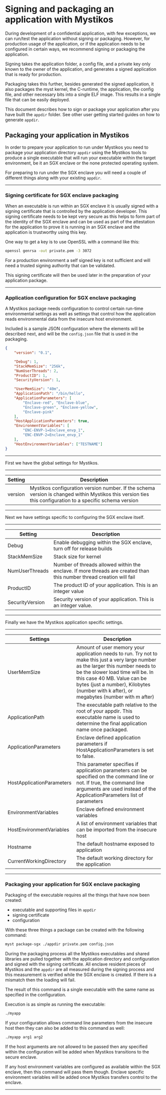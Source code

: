 # Signing and packaging an application with Mystikos

During development of a confidential application, with few exceptions,
we can run/test the application without signing or packaging. However,
for production usage of the application, or if the application needs to
be configured in certain ways, we recommend signing or packaging the
application.

Signing takes the application folder, a config file, and a private key
only known to the owner of the application, and generates a signed
application that is ready for production.

Packaging takes this further, besides generated the signed application,
it also packages the myst kernel, the C-runtime, the application,
the config file, and other necessary bits into a single ELF image.
This results in a single file that can be easily deployed.

This document describes how to sign or package your application after you
have built the `appdir` folder. See other user getting started guides on
how to generate `appdir`.


## Packaging your application in Mystikos

In order to prepare your application to run under Mystikos you need to package your application directory `appdir` using the Mystikos tools to produce a single executable that will run your executable within the target environment, be it an SGX enclave or the none protected operating system.

For preparing to run under the SGX enclave you will need a couple of different things along with your existing `appdir`.

---

### Signing certificate for SGX enclave packaging

When an executable is run within an SGX enclave it is usually signed with a signing certificate that is controlled by the application developer. This signing certificate needs to be kept very secure as this helps to form part of the identity of the SGX enclave and can be used as part of the attestation for the application to prove it is running in an SGX enclave and the application is trustworthy using this key.

One way to get a key is to use OpenSSL with a command like this:

```bash
openssl genrsa -out private.pem -3 3072
```

For a production environment a self signed key is not sufficient and will need a trusted signing authority that can be validated.

This signing certificate will then be used later in the preparation of your application package.

---

### Application configuration for SGX enclave packaging

A Mystikos package needs configuration to control certain run-time environmental settings as well as settings that control how the application reads environmental data from the insecure host environment.

Included is a sample JSON configuration where the elements will be described next, and will be the `config.json` file that is used in the packaging.

```json
{
    "version": "0.1",

    "Debug": 1,
    "StackMemSize": "256k",
    "NumUserThreads": 2,
    "ProductID": 1,
    "SecurityVersion": 1,

    "UserMemSize": "40m",
    "ApplicationPath": "/bin/hello",
    "ApplicationParameters": [
        "Enclave-red", "Enclave-blue",
        "Enclave-green", "Enclave-yellow",
        "Enclave-pink"
    ],
    "HostApplicationParameters": true,
    "EnvironmentVariables": [
        "ENC-ENVP-1=Enclave_envp_1",
        "ENC-ENVP-2=Enclave_envp_1"
    ],
    "HostEnvironmentVariables": ["TESTNAME"]
}
```

---

First we have the global settings for Mystikos.

---

Setting | Description
-|-
version | Mystikos configuration version number. If the schema version is changed within Mystikos this version ties this configuration to a specific schema version

---

Next we have settings specific to configuring the SGX enclave itself.

---

Setting | Description
-|-
Debug | Enable debugging within the SGX enclave, turn off for release builds
StackMemSize | Stack size for kernel
NumUserThreads | Number of threads allowed within the enclave. If more threads are created than this number thread creation will fail
ProductID | The product ID of your application. This is an integer value
SecurityVersion | Security version of your application. This is an integer value.

---

Finally we have the Mystikos application specific settings.

---

Settings | Description
-|-
UserMemSize | Amount of user memory your application needs to run. Try not to make this just a very large number as the larger this number needs to be the slower load time will be. In this case 40 MB. Value can be bytes (just a number), Kilobytes (number with k after), or megabytes (number with m after)
ApplicationPath | The executable path relative to the root of your appdir. This executable name is used to determine the final application name once packaged.
ApplicationParameters | Enclave defined application parameters if HostApplicationParameters is set to false.
HostApplicationParameters | This parameter specifies if application parameters can be specified on the command line or not. If true, the command line arguments are used instead of the ApplicationParameters list of parameters
EnvironmentVariables | Enclave defined environment variables
HostEnvironmentVariables | A list of environment variables that can be imported from the insecure host
Hostname | The default hostname exposed to application
CurrentWorkingDirectory | The default working directory for the application


---

### Packaging your application for SGX enclave packaging

Packaging of the executable requires all the things that have now been created:

* executable and supporting files in `appdir`
* signing certificate
* configuration

With these three things a package can be created with the following command:

```bash
myst package-sgx ./appdir private.pem config.json
```

During the packaging process all the Mystikos executables and shared libraries are pulled together with the application directory and configuration and signed with the signing certificate. All enclave resident pieces of Mystikos and the `appdir` are all measured during the signing process and this measurement is verified while the SGX enclave is created. If there is a mismatch then the loading will fail.

The result of this command is a single executable with the same name as specified in the configuration.

Execution is as simple as running the executable:

```bash
./myapp
```

If your configuration allows command line parameters from the insecure host then they can also be added to this command as well:

```bash
./myapp arg1 arg2
```

If the host arguments are not allowed to be passed then any specified within the configuration will be added when Mystikos transitions to the secure enclave.

If any host environment variables are configured as available within the SGX enclave, then this command will pass them though. Enclave specific environment variables will be added once Mystikos transfers control to the enclave.

---
